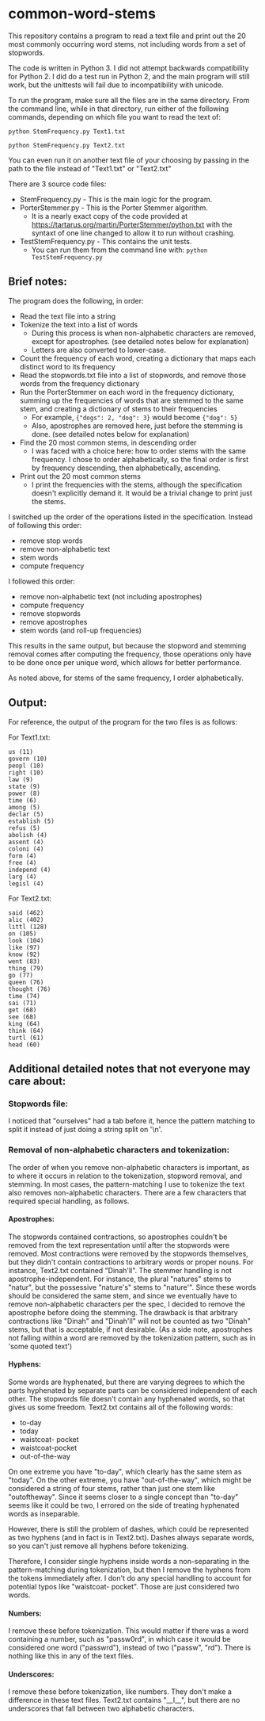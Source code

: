 # common-word-stems

This repository contains a program to read a text file and print out the 20 most commonly occurring word stems, not including words from a set of stopwords.

The code is written in Python 3. I did not attempt backwards compatibility for Python 2. I did do a test run in Python 2, and the main program will still work, but the unittests will fail due to incompatibility with unicode.

To run the program, make sure all the files are in the same directory. From the command line, while in that directory, run either of the following commands, depending on which file you want to read the text of:

`python StemFrequency.py Text1.txt`

`python StemFrequency.py Text2.txt`

You can even run it on another text file of your choosing by passing in the path to the file instead of "Text1.txt" or "Text2.txt"

There are 3 source code files:
* StemFrequency.py - This is the main logic for the program.
* PorterStemmer.py - This is the Porter Stemmer algorithm.
  * It is a nearly exact copy of the code provided at https://tartarus.org/martin/PorterStemmer/python.txt with the syntaxt of one line changed to allow it to run without crashing.
* TestStemFrequency.py - This contains the unit tests.
  * You can run them from the command line with: `python TestStemFrequency.py`

## Brief notes:
The program does the following, in order:
* Read the text file into a string
* Tokenize the text into a list of words
  * During this process is when non-alphabetic characters are removed, except for apostrophes. (see detailed notes below for explanation)
  * Letters are also converted to lower-case.
* Count the frequency of each word, creating a dictionary that maps each distinct word to its frequency
* Read the stopwords.txt file into a list of stopwords, and remove those words from the frequency dictionary
* Run the PorterStemmer on each word in the frequency dictionary, summing up the frequencies of words that are stemmed to the same stem, and creating a dictionary of stems to their frequencies
  * For example, `{"dogs": 2, "dog": 3}` would become `{"dog": 5}`
  * Also, apostrophes are removed here, just before the stemming is done. (see detailed notes below for explanation)
* Find the 20 most common stems, in descending order
  * I was faced with a choice here: how to order stems with the same frequency. I chose to order alphabetically, so the final order is first by frequency descending, then alphabetically, ascending.
* Print out the 20 most common stems
  * I print the frequencies with the stems, although the specification doesn't explicitly demand it. It would be a trivial change to print just the stems.

I switched up the order of the operations listed in the specification. Instead of following this order:
* remove stop words
* remove non-alphabetic text
* stem words
* compute frequency

I followed this order:
* remove non-alphabetic text (not including apostrophes)
* compute frequency
* remove stopwords
* remove apostrophes
* stem words (and roll-up frequencies)

This results in the same output, but because the stopword and stemming removal comes after computing the frequency, those operations only have to be done once per unique word, which allows for better performance.

As noted above, for stems of the same frequency, I order alphabetically.

## Output:
For reference, the output of the program for the two files is as follows:

For Text1.txt:
```
us (11)
govern (10)
peopl (10)
right (10)
law (9)
state (9)
power (8)
time (6)
among (5)
declar (5)
establish (5)
refus (5)
abolish (4)
assent (4)
coloni (4)
form (4)
free (4)
independ (4)
larg (4)
legisl (4)
```

For Text2.txt:
```
said (462)
alic (402)
littl (128)
on (105)
look (104)
like (97)
know (92)
went (83)
thing (79)
go (77)
queen (76)
thought (76)
time (74)
sai (71)
get (68)
see (68)
king (64)
think (64)
turtl (61)
head (60)
```

## Additional detailed notes that not everyone may care about:
### Stopwords file:
I noticed that "ourselves" had a tab before it, hence the pattern matching to split it instead of just doing a string split on '\n'.

### Removal of non-alphabetic characters and tokenization:
The order of when you remove non-alphabetic characters is important, as to where it occurs in relation to the tokenization, stopword removal, and stemming.
In most cases, the pattern-matching I use to tokenize the text also removes non-alphabetic characters. There are a few characters that required special handling, as follows.

#### Apostrophes:
The stopwords contained contractions, so apostrophes couldn't be removed from the text representation until after the stopwords were removed. Most contractions were removed by the stopwords themselves, but they didn't contain contractions to arbitrary words or proper nouns. For instance, Text2.txt contained "Dinah'll". The stemmer handling is not apostrophe-independent. For instance, the plural "natures" stems to "natur", but the possessive "nature's" stems to "nature'". Since these words should be considered the same stem, and since we eventually have to remove non-alphabetic characters per the spec, I decided to remove the apostrophe before doing the stemming. The drawback is that arbitrary contractions like "Dinah" and "Dinah'll" will not be counted as two "Dinah" stems, but that is acceptable, if not desirable. (As a side note, apostrophes not falling within a word are removed by the tokenization pattern, such as in 'some quoted text')

#### Hyphens:
Some words are hyphenated, but there are varying degrees to which the parts hyphenated by separate parts can be considered independent of each other. The stopwords file doesn't contain any hyphenated words, so that gives us some freedom. Text2.txt contains all of the following words:
* to-day
* today
* waistcoat- pocket
* waistcoat-pocket
* out-of-the-way

On one extreme you have "to-day", which clearly has the same stem as "today". On the other extreme, you have "out-of-the-way", which might be considered a string of four stems, rather than just one stem like "outoftheway". Since it seems closer to a single concept than "to-day" seems like it could be two, I errored on the side of treating hyphenated words as inseparable.

However, there is still the problem of dashes, which could be represented as two hyphens (and in fact is in Text2.txt). Dashes always separate words, so you can't just remove all hyphens before tokenizing.

Therefore, I consider single hyphens inside words a non-separating in the pattern-matching during tokenization, but then I remove the hyphens from the tokens immediately after.
I don't do any special handling to account for potential typos like "waistcoat- pocket". Those are just considered two words.

#### Numbers:
I remove these before tokenization. This would matter if there was a word containing a number, such as "passw0rd", in which case it would be considered one word ("passwrd"), instead of two ("passw", "rd"). There is nothing like this in any of the text files.

#### Underscores:
I remove these before tokenization, like numbers. They don't make a difference in these text files. Text2.txt contains "\_\_I\_\_", but there are no underscores that fall between two alphabetic characters.
